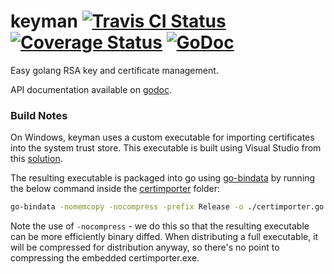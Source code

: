 keyman [![Travis CI Status](https://travis-ci.org/getlantern/keyman.svg?branch=master)](https://travis-ci.org/getlantern/keyman)&nbsp;[![Coverage Status](https://coveralls.io/repos/getlantern/keyman/badge.png)](https://coveralls.io/r/getlantern/keyman)&nbsp;[![GoDoc](https://godoc.org/github.com/getlantern/keyman?status.png)](http://godoc.org/github.com/getlantern/keyman)
======

Easy golang RSA key and certificate management. 

API documentation available on [godoc](https://godoc.org/github.com/getlantern/keyman).

### Build Notes

On Windows, keyman uses a custom executable for importing certificates into the
system trust store.  This executable is built using Visual Studio from this
[solution](certimporter).

The resulting executable is packaged into go using
[go-bindata](https://github.com/jteeuwen/go-bindata) by running the below
command inside the [certimporter](certimporter) folder:

```bash
go-bindata -nomemcopy -nocompress -prefix Release -o ./certimporter.go -pkg certimporter Release
```

Note the use of `-nocompress` - we do this so that the resulting executable can
be more efficiently binary diffed.  When distributing a full executable, it will
be compressed for distribution anyway, so there's no point to compressing the
embedded certimporter.exe.
